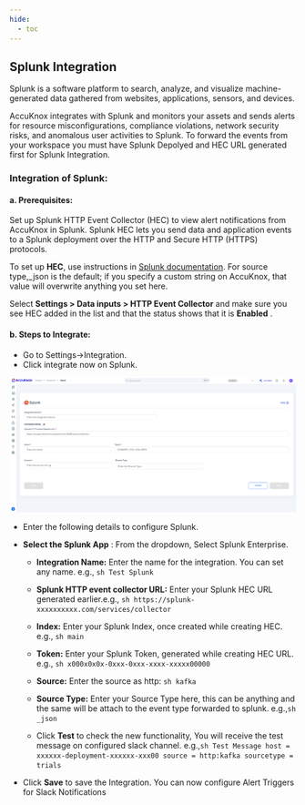 ```yaml
---
hide:
  - toc
---
```


## Splunk Integration

Splunk is a software platform to search, analyze, and visualize machine-generated data gathered from websites, applications, sensors, and devices.

AccuKnox integrates with Splunk and monitors your assets and sends alerts for resource misconfigurations, compliance violations, network security risks, and anomalous user activities to Splunk. To forward the events from your workspace you must have Splunk Depolyed and HEC URL generated first for Splunk Integration.

### Integration of Splunk:
#### a. Prerequisites:

Set up Splunk HTTP Event Collector (HEC) to view alert notifications from AccuKnox in Splunk. Splunk HEC lets you send data and application events to a Splunk deployment over the HTTP and Secure HTTP (HTTPS) protocols.

To set up **HEC**, use instructions in [Splunk documentation](https://docs.splunk.com/Documentation/Splunk/latest/Data/UsetheHTTPEventCollector). For source type,_json is the default; if you specify a custom string on AccuKnox, that value will overwrite anything you set here.

Select **Settings > Data inputs > HTTP Event Collector** and make sure you see HEC added in the list and that the status shows that it is **Enabled** .

#### b. Steps to Integrate:
+ Go to Settings->Integration.
+ Click integrate now on Splunk.

![](/integrations/images/splunk-int.png)

+ Enter the following details to configure Splunk.
+ **Select the Splunk App** : From the dropdown, Select Splunk Enterprise.

    + **Integration Name:** Enter the name for the integration. You can set any name. e.g., ```sh Test Splunk ```
    + **Splunk HTTP event collector URL:** Enter your Splunk HEC URL generated earlier.e.g., ```sh https://splunk-xxxxxxxxxx.com/services/collector ```
    + **Index:** Enter your Splunk Index, once created while creating HEC. e.g., ```sh main ```
    + **Token:** Enter your Splunk Token, generated while creating HEC URL. e.g., ```sh x000x0x0x-0xxx-0xxx-xxxx-xxxxx00000 ```
    + **Source:** Enter the source as http: ``sh kafka ``

    + **Source Type:** Enter your Source Type here, this can be anything and the same will be attach to the event type forwarded to splunk. e.g.,```sh _json ```

    + Click **Test** to check the new functionality, You will receive the test message on configured slack channel. e.g.,```sh Test Message host = xxxxxx-deployment-xxxxxx-xxx00 source = http:kafka sourcetype = trials ```
+ Click **Save** to save the Integration. You can now configure Alert Triggers for Slack Notifications